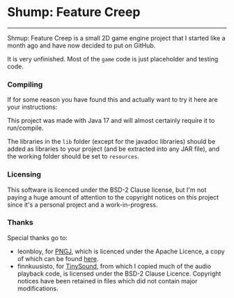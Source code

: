 # Shump: Feature Creep

---

Shmup: Feature Creep is a small 2D game engine project that I started like a month ago and have now decided to put on GitHub.

It is very unfinished. Most of the `game` code is just placeholder and testing code.

### Compiling

If for some reason you have found this and actually want to try it here are your instructions:

This project was made with Java 17 and will almost certainly require it to run/compile.

The libraries in the `lib` folder (except for the javadoc libraries) should be added as libraries to your project (and be extracted into any JAR file), and the working folder should be set to `resources`.

### Licensing

This software is licenced under the BSD-2 Clause license, but I'm not paying a huge amount of attention to the copyright notices on this project since it's a personal project and a work-in-progress.

### Thanks

Special thanks go to:
* leonbloy, for [PNGJ](https://github.com/leonbloy/pngj),
which is licenced under the Apache Licence, a copy of which can be found [here](https://www.apache.org/licenses/LICENSE-2.0.txt).
* finnkuusisto, for [TinySound](https://github.com/finnkuusisto/TinySound), from which I copied much of the audio playback code, is licensed under the BSD-2 Clause Licence. Copyright notices have been retained in files which did not contain major modifications.
